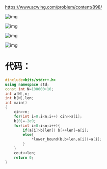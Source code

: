 https://www.acwing.com/problem/content/898/



![img](https://img2024.cnblogs.com/blog/3476421/202501/3476421-20250122223539621-2133015097.png)

![img](https://img2024.cnblogs.com/blog/3476421/202501/3476421-20250122223657456-83949469.png)

![img](https://img2024.cnblogs.com/blog/3476421/202501/3476421-20250122224256184-642507865.png)

![img](https://img2024.cnblogs.com/blog/3476421/202501/3476421-20250122224702820-1758938267.png)

# 代码：

```cpp
#include<bits/stdc++.h>
using namespace std;
const int N=100000+10;
int a[N],n;
int b[N],len;
int main()
{
    cin>>n;
    for(int i=0;i<n;i++) cin>>a[i];
    b[0]=-2e9;
    for(int i=0;i<n;i++){
        if(a[i]>b[len]) b[++len]=a[i];
        else{
            *lower_bound(b,b+len,a[i])=a[i];
        }
    }
    cout<<len;
    return 0;
}
```

